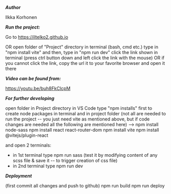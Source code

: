 ***Author***

Ilkka Korhonen

***Run the project:***

Go to
https://iltelko2.github.io

OR open folder of "Project" directory in terminal (bash, cmd etc.)
type in "npm install vite"
and then, type in "npm run dev"
click the link shown in terminal (press ctrl button down and left click the link with the mouse)
OR if you cannot click the link, copy the url it to your favorite browser and open it there


***Video can be found from:***

https://youtu.be/buh8FkClcpM



***For further developing***

open folder in Project directory in VS Code
type "npm installs" first to create node packages in terminal and in project folder
(not all are needed to run the project -- you just need vite as mentioned above, but if code changes are needed all the following are mentioned here) -->
npm install node-sass
npm install react react-router-dom
npm install vite 
npm install @vitejs/plugin-react

and open 2 terminals:
* in 1st terminal type npm run sass (test it by modifying content of any scss file & save it -- to trigger creation of css file)
* in 2nd terminal type npm run dev

***Deployment***

(first commit all changes and push to github)
npm run build
npm run deploy


